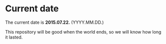 # Current date

The current date is **2015.07.22.** (YYYY.MM.DD.)

This repository will be good when the world ends, so we will know how long it lasted.